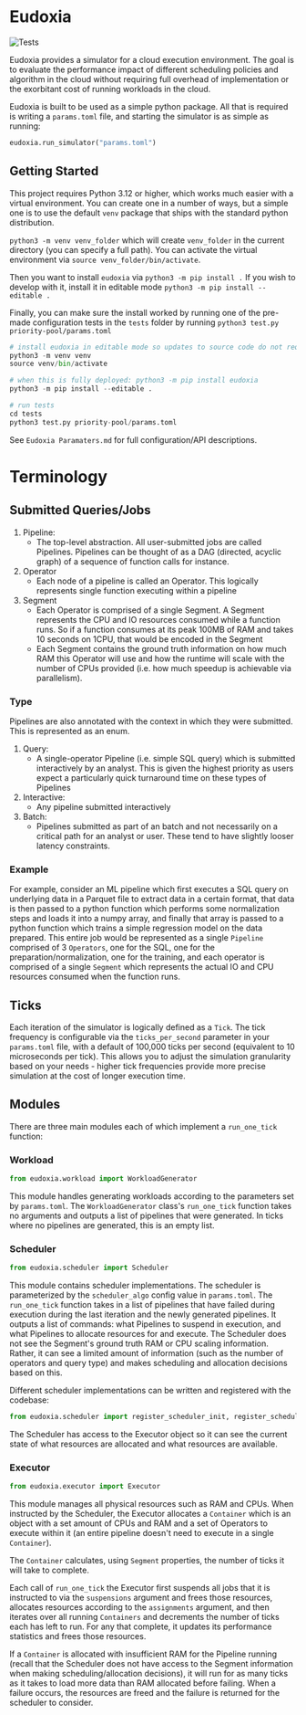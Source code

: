 # Eudoxia 

![Tests](https://github.com/BauplanLabs/eudoxia/workflows/Run%20Tests/badge.svg)

Eudoxia provides a simulator for a cloud execution environment. The goal is to evaluate the performance impact of different scheduling policies and algorithm in the cloud without requiring full overhead of implementation or the exorbitant cost of running workloads in the cloud. 

Eudoxia is built to be used as a simple python package. All that is required is writing a `params.toml` file, and starting the simulator is as simple as running:
```python
eudoxia.run_simulator("params.toml")
```

## Getting Started 

This project requires Python 3.12 or higher, which works much easier with a virtual environment. You can create one in a number of ways, but a simple one is to use the default `venv` package that ships with the standard python distribution. 

`python3 -m venv venv_folder` which will create `venv_folder` in the current directory (you can specify a full path). You can activate the virtual environment via `source venv_folder/bin/activate`. 

Then you want to install `eudoxia` via `python3 -m pip install .` If you wish to develop with it, install it in editable mode `python3 -m pip install --editable .`

Finally, you can make sure the install worked by running one of the pre-made configuration tests in the `tests` folder by running `python3 test.py priority-pool/params.toml`

```python
# install eudoxia in editable mode so updates to source code do not require re-installing
python3 -m venv venv
source venv/bin/activate

# when this is fully deployed: python3 -m pip install eudoxia
python3 -m pip install --editable .

# run tests 
cd tests
python3 test.py priority-pool/params.toml
```

See `Eudoxia Paramaters.md` for full configuration/API descriptions. 

# Terminology
## Submitted Queries/Jobs
1. Pipeline: 
    - The top-level abstraction. All user-submitted jobs are called Pipelines. Pipelines can be thought of as a DAG (directed, acyclic graph) of a sequence of function calls for instance.
2. Operator
    - Each node of a pipeline is called an Operator. This logically represents single function executing within a pipeline 
3. Segment
    - Each Operator is comprised of a single Segment. A Segment represents the CPU and IO resources consumed while a function runs. So if a function consumes at its peak 100MB of RAM and takes 10 seconds on 1CPU, that would be encoded in the Segment 
    - Each Segment contains the ground truth information on how much RAM this Operator will use and how the runtime will scale with the number of CPUs provided (i.e. how much speedup is achievable via parallelism). 
 
### Type
Pipelines are also annotated with the context in which they were submitted. This is represented as an enum. 
1. Query: 
    - A single-operator Pipeline (i.e. simple SQL query) which is submitted interactively by an analyst. This is given the highest priority as users expect a particularly quick turnaround time on these types of Pipelines
2. Interactive: 
    - Any pipeline submitted interactively 
3. Batch:
    - Pipelines submitted as part of an batch and not necessarily on a critical path for an analyst or user. These tend to have slightly looser latency constraints.

### Example
For example, consider an ML pipeline which first executes a SQL query on underlying data in a Parquet file to extract data in a certain format, that data is then passed to a python function which performs some normalization steps and loads it into a numpy array, and finally that array is passed to a python function which trains a simple regression model on the data prepared. This entire job would be represented as a single `Pipeline` comprised of 3 `Operators`, one for the SQL, one for the preparation/normalization, one for the training, and each operator is comprised of a single `Segment` which represents the actual IO and CPU resources consumed when the function runs. 

## Ticks 
Each iteration of the simulator is logically defined as a `Tick`. The tick frequency is configurable via the `ticks_per_second` parameter in your `params.toml` file, with a default of 100,000 ticks per second (equivalent to 10 microseconds per tick). This allows you to adjust the simulation granularity based on your needs - higher tick frequencies provide more precise simulation at the cost of longer execution time.  

## Modules
There are three main modules each of which implement a `run_one_tick` function:

### Workload
```python
from eudoxia.workload import WorkloadGenerator
```
This module handles generating workloads according to the parameters set by `params.toml`. The `WorkloadGenerator` class's `run_one_tick` function takes no arguments and outputs a list of pipelines that were generated. In ticks where no pipelines are generated, this is an empty list. 

### Scheduler
```python
from eudoxia.scheduler import Scheduler
```
This module contains scheduler implementations. The scheduler is parameterized by the `scheduler_algo` config value in `params.toml`. The `run_one_tick` function takes in a list of pipelines that have failed during execution during the last iteration and the newly generated pipelines. It outputs a list of commands: what Pipelines to suspend in execution, and what Pipelines to allocate resources for and execute. The Scheduler does not see the Segment's ground truth RAM or CPU scaling information. Rather, it can see a limited amount of information (such as the number of operators and query type) and makes scheduling and allocation decisions based on this.

Different scheduler implementations can be written and registered with the codebase:
```python
from eudoxia.scheduler import register_scheduler_init, register_scheduler
```

The Scheduler has access to the Executor object so it can see the current state of what resources are allocated and what resources are available.

### Executor
```python
from eudoxia.executor import Executor
```
This module manages all physical resources such as RAM and CPUs. When instructed by the Scheduler, the Executor allocates a `Container` which is an object with a set amount of CPUs and RAM and a set of Operators to execute within it (an entire pipeline doesn't need to execute in a single `Container`). 

The `Container` calculates, using `Segment` properties, the number of ticks it will take to complete.

Each call of `run_one_tick` the Executor first suspends all jobs that it is instructed to via the `suspensions` argument and frees those resources, allocates resources according to the `assignments` argument, and then iterates over all running `Containers` and decrements the number of ticks each has left to run. For any that complete, it updates its performance statistics and frees those resources. 

If a `Container` is allocated with insufficient RAM for the Pipeline running (recall that the Scheduler does not have access to the Segment information when making scheduling/allocation decisions), it will run for as many ticks as it takes to load more data than RAM allocated before failing. When a failure occurs, the resources are freed and the failure is returned for the scheduler to consider. 